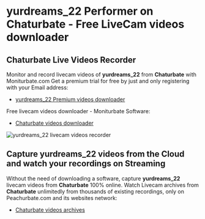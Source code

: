 # yurdreams_22 Performer on Chaturbate - Free LiveCam videos downloader

## Chaturbate Live Videos Recorder

Monitor and record livecam videos of **yurdreams_22** from **Chaturbate** with Moniturbate.com
Get a premium trial for free by just and only registering with your Email address:
* [yurdreams_22 Premium videos downloader](https://moniturbate.com/request-demo-licence-key.html)

Free livecam videos downloader - Moniturbate Software:
* [Chaturbate videos downloader](https://moniturbate.com/moniturbate-download-software.html)

![yurdreams_22 livecam videos recorder](https://peachurnet.com/templates/moniturbate-software.png)


## Capture yurdreams_22 videos from the Cloud and watch your recordings on Streaming

Without the need of downloading a software, capture **yurdreams_22** livecam videos from **Chaturbate** 100% online.
Watch Livecam archives from **Chaturbate** unlimitedly from thousands of existing recordings, only on Peachurbate.com and its websites network:
* [Chaturbate videos archives](https://peachurnet.com/)